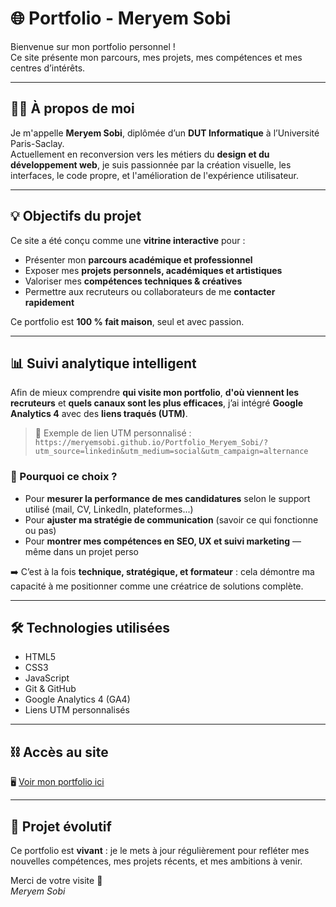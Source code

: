 # 🌐 Portfolio - Meryem Sobi

Bienvenue sur mon portfolio personnel !  
Ce site présente mon parcours, mes projets, mes compétences et mes centres d’intérêts.

---

## 👩‍💻 À propos de moi

Je m'appelle **Meryem Sobi**, diplômée d’un **DUT Informatique** à l’Université Paris-Saclay.  
Actuellement en reconversion vers les métiers du **design et du développement web**, je suis passionnée par la création visuelle, les interfaces, le code propre, et l'amélioration de l'expérience utilisateur.

---

## 💡 Objectifs du projet

Ce site a été conçu comme une **vitrine interactive** pour :

- Présenter mon **parcours académique et professionnel**
- Exposer mes **projets personnels, académiques et artistiques**
- Valoriser mes **compétences techniques & créatives**
- Permettre aux recruteurs ou collaborateurs de me **contacter rapidement**

Ce portfolio est **100 % fait maison**, seul et avec passion.

---

## 📊 Suivi analytique intelligent

Afin de mieux comprendre **qui visite mon portfolio**, **d'où viennent les recruteurs** et **quels canaux sont les plus efficaces**, j’ai intégré **Google Analytics 4** avec des **liens traqués (UTM)**.

> 🎯 Exemple de lien UTM personnalisé :  
> `https://meryemsobi.github.io/Portfolio_Meryem_Sobi/?utm_source=linkedin&utm_medium=social&utm_campaign=alternance`

### 🧠 Pourquoi ce choix ?

- Pour **mesurer la performance de mes candidatures** selon le support utilisé (mail, CV, LinkedIn, plateformes...)
- Pour **ajuster ma stratégie de communication** (savoir ce qui fonctionne ou pas)
- Pour **montrer mes compétences en SEO, UX et suivi marketing** — même dans un projet perso

➡️ C’est à la fois **technique, stratégique, et formateur** : cela démontre ma capacité à me positionner comme une créatrice de solutions complète.

---

## 🛠️ Technologies utilisées

- HTML5  
- CSS3  
- JavaScript  
- Git & GitHub  
- Google Analytics 4 (GA4)
- Liens UTM personnalisés

---

## ⛓️ Accès au site

🖥️ [Voir mon portfolio ici](https://meryemsobi.github.io/Portfolio_Meryem_Sobi/)

---

## 🔄 Projet évolutif

Ce portfolio est **vivant** : je le mets à jour régulièrement pour refléter mes nouvelles compétences, mes projets récents, et mes ambitions à venir.

Merci de votre visite 🙏  
*Meryem Sobi*
